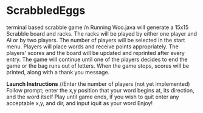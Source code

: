 # ScrabbledEggs
terminal based scrabble game /n
Running Woo.java will generate a 15x15 Scrabble board and racks. The racks will be played by either one player and AI or by two players. The number of players will be selected in the start menu. Players will place words and receive points appropriately. The players' scores and the board will be updated and reprinted after every entry. The game will continue until one of the players decides to end the game or the bag runs out of letters. When the game stops, scores will be printed, along with a thank you message.

**Launch Instructions**
//Enter the number of players (not yet implemented)
Follow prompt; enter the x,y position that your word begins at, its direction, and the word itself
Play until game ends, if you wish to quit enter any acceptable x,y, and dir, and input iquit as your word
Enjoy!
